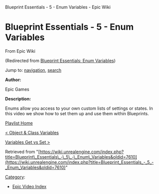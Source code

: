 Blueprint Essentials - 5 - Enum Variables - Epic Wiki              

Blueprint Essentials - 5 - Enum Variables
=========================================

From Epic Wiki

(Redirected from [Blueprint Essentials: Enum Variables](/index.php?title=Blueprint_Essentials:_Enum_Variables&redirect=no "Blueprint Essentials: Enum Variables"))

Jump to: [navigation](#mw-navigation), [search](#p-search)

  

**Author:**

Epic Games

**Description:**

Enums allow you access to your own custom lists of settings or states. In this video we show how to set them up and use them within Blueprints.

  

[Playlist Home](/Category:Epic_Video_Playlists "Category:Epic Video Playlists")

[< Object & Class Variables](/Blueprint_Essentials_-_4_-_Object_%26_Class_Variables "Blueprint Essentials - 4 - Object & Class Variables")

[Variables Get vs Set >](/Blueprint_Essentials_-_6_-_Variables_Get_vs_Set "Blueprint Essentials - 6 - Variables Get vs Set")

Retrieved from "[https://wiki.unrealengine.com/index.php?title=Blueprint\_Essentials\_-\_5\_-\_Enum\_Variables&oldid=7610](https://wiki.unrealengine.com/index.php?title=Blueprint_Essentials_-_5_-_Enum_Variables&oldid=7610)"

[Category](/Special:Categories "Special:Categories"):

*   [Epic Video Index](/index.php?title=Category:Epic_Video_Index&action=edit&redlink=1 "Category:Epic Video Index (page does not exist)")
